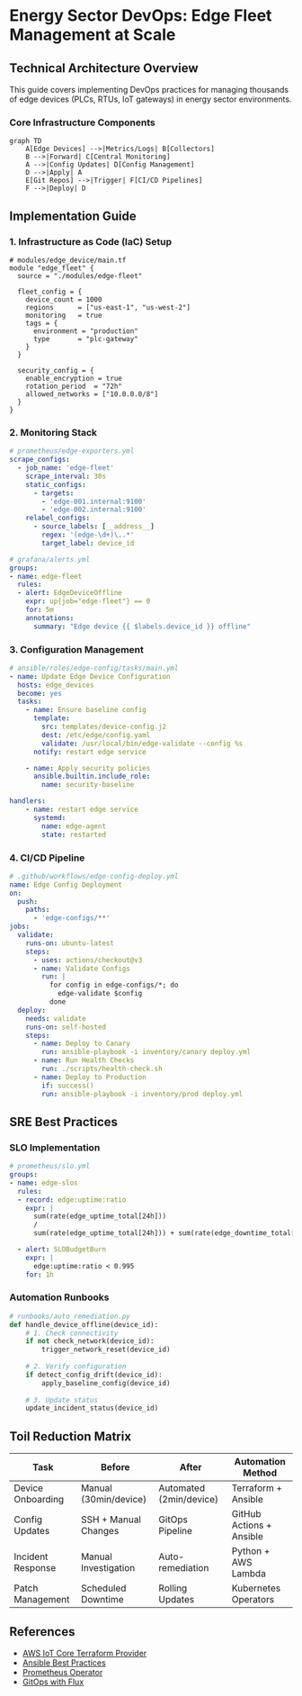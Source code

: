 # Energy Sector DevOps: Edge Fleet Management at Scale

## Technical Architecture Overview

This guide covers implementing DevOps practices for managing thousands of edge devices (PLCs, RTUs, IoT gateways) in energy sector environments.

### Core Infrastructure Components

```mermaid
graph TD
    A[Edge Devices] -->|Metrics/Logs| B[Collectors]
    B -->|Forward| C[Central Monitoring]
    A -->|Config Updates| D[Config Management]
    D -->|Apply| A
    E[Git Repos] -->|Trigger| F[CI/CD Pipelines]
    F -->|Deploy| D
```

## Implementation Guide

### 1. Infrastructure as Code (IaC) Setup

```hcl
# modules/edge_device/main.tf
module "edge_fleet" {
  source = "./modules/edge-fleet"
  
  fleet_config = {
    device_count = 1000
    regions      = ["us-east-1", "us-west-2"]
    monitoring   = true
    tags = {
      environment = "production"
      type       = "plc-gateway"
    }
  }

  security_config = {
    enable_encryption = true
    rotation_period  = "72h"
    allowed_networks = ["10.0.0.0/8"]
  }
}
```

### 2. Monitoring Stack

```yaml
# prometheus/edge-exporters.yml
scrape_configs:
  - job_name: 'edge-fleet'
    scrape_interval: 30s
    static_configs:
      - targets:
        - 'edge-001.internal:9100'
        - 'edge-002.internal:9100'
    relabel_configs:
      - source_labels: [__address__]
        regex: '(edge-\d+)\..*'
        target_label: device_id

# grafana/alerts.yml
groups:
- name: edge-fleet
  rules:
  - alert: EdgeDeviceOffline
    expr: up{job="edge-fleet"} == 0
    for: 5m
    annotations:
      summary: "Edge device {{ $labels.device_id }} offline"
```

### 3. Configuration Management

```yaml
# ansible/roles/edge-config/tasks/main.yml
- name: Update Edge Device Configuration
  hosts: edge_devices
  become: yes
  tasks:
    - name: Ensure baseline config
      template:
        src: templates/device-config.j2
        dest: /etc/edge/config.yaml
        validate: /usr/local/bin/edge-validate --config %s
      notify: restart edge service

    - name: Apply security policies
      ansible.builtin.include_role:
        name: security-baseline

handlers:
    - name: restart edge service
      systemd:
        name: edge-agent
        state: restarted
```

### 4. CI/CD Pipeline

```yaml
# .github/workflows/edge-config-deploy.yml
name: Edge Config Deployment
on:
  push:
    paths:
      - 'edge-configs/**'
jobs:
  validate:
    runs-on: ubuntu-latest
    steps:
      - uses: actions/checkout@v3
      - name: Validate Configs
        run: |
          for config in edge-configs/*; do
            edge-validate $config
          done
  deploy:
    needs: validate
    runs-on: self-hosted
    steps:
      - name: Deploy to Canary
        run: ansible-playbook -i inventory/canary deploy.yml
      - name: Run Health Checks
        run: ./scripts/health-check.sh
      - name: Deploy to Production
        if: success()
        run: ansible-playbook -i inventory/prod deploy.yml
```

## SRE Best Practices

### SLO Implementation

```yaml
# prometheus/slo.yml
groups:
- name: edge-slos
  rules:
  - record: edge:uptime:ratio
    expr: |
      sum(rate(edge_uptime_total[24h])) 
      / 
      sum(rate(edge_uptime_total[24h])) + sum(rate(edge_downtime_total[24h]))

  - alert: SLOBudgetBurn
    expr: |
      edge:uptime:ratio < 0.995
    for: 1h
```

### Automation Runbooks

```python
# runbooks/auto_remediation.py
def handle_device_offline(device_id):
    # 1. Check connectivity
    if not check_network(device_id):
        trigger_network_reset(device_id)
    
    # 2. Verify configuration
    if detect_config_drift(device_id):
        apply_baseline_config(device_id)
    
    # 3. Update status
    update_incident_status(device_id)
```

## Toil Reduction Matrix

| Task | Before | After | Automation Method |
|------|---------|-------|------------------|
| Device Onboarding | Manual (30min/device) | Automated (2min/device) | Terraform + Ansible |
| Config Updates | SSH + Manual Changes | GitOps Pipeline | GitHub Actions + Ansible |
| Incident Response | Manual Investigation | Auto-remediation | Python + AWS Lambda |
| Patch Management | Scheduled Downtime | Rolling Updates | Kubernetes Operators |

## References

- [AWS IoT Core Terraform Provider](https://registry.terraform.io/providers/hashicorp/aws/latest/docs/resources/iot_thing)
- [Ansible Best Practices](https://docs.ansible.com/ansible/latest/user_guide/playbooks_best_practices.html)
- [Prometheus Operator](https://github.com/prometheus-operator/prometheus-operator)
- [GitOps with Flux](https://fluxcd.io/docs/get-started/)
